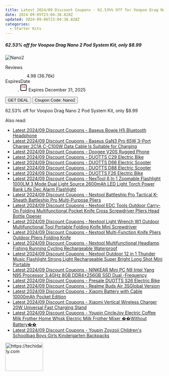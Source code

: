 ```yaml
---
title: Latest 2024/09 Discount Coupons - 62.53%% Off for Voopoo Drag Nano 2 Pod System Kit, only $8.99
date: 2024-09-05T23:04:38.828Z
updated: 2024-09-06T23:04:38.828Z
categories:
  - Starter Kits
---
```



<div class="max-w-4xl mx-auto grid grid-cols-1 lg:max-w-5xl lg:gap-x-20 lg:grid-cols-2">
  <div class="relative p-3 col-start-1 row-start-1 flex flex-col-reverse rounded-lg bg-gradient-to-t from-black/75 via-black/0 sm:bg-none sm:row-start-2 sm:p-0 lg:row-start-1">
    <h5 class="mt-1 text-lg font-semibold text-white sm:text-slate-900 md:text-2xl dark:sm:text-white">62.53% off for Voopoo Drag Nano 2 Pod System Kit, only $8.99</h5>
  </div>
  
  <div class="col-start-1 col-end-3 row-start-1 grid gap-4 sm:mb-6 sm:grid-cols-4 lg:col-start-2 lg:row-span-6 lg:row-end-6 lg:mb-0 lg:gap-6">
      <img src="https://static.shareasale.com/image/90958/deal/VoopooDragNano2PodSystemKit800mAh.png" onClick="javascript:window.open(decodeURIComponent('https%3A%2F%2Fwww.shareasale.com%2Fu.cfm%3Fd%3D851254%26m%3D90958%26u%3D4338022'), '_blank');void(0);" alt="Nano2" class="h-60 w-full rounded-lg object-cover sm:col-span-2 sm:h-52 lg:col-span-full" loading="lazy" />
    
  </div>
  <dl class="row-start-2 mt-4 flex items-center text-xs font-medium sm:row-start-3 sm:mt-1 md:mt-2.5 lg:row-start-2">
    <dt class="sr-only">Reviews</dt>
    <dd class="flex items-center text-indigo-600 dark:text-indigo-400">
      <svg width="24" height="24" fill="none" aria-hidden="true" class="mr-1 stroke-current dark:stroke-indigo-500">
        <path d="m12 5 2 5h5l-4 4 2.103 5L12 16l-5.103 3L9 14l-4-4h5l2-5Z" stroke-width="2" stroke-linecap="round" stroke-linejoin="round" />
      </svg>
      <span>4.98 <span class="font-normal text-slate-400">(36.76k)</span></span>
    </dd>
    <dt class="sr-only">ExpiresDate</dt>
    <dd class="flex items-center">
      <svg width="2" height="2" aria-hidden="true" fill="currentColor" class="mx-3 text-slate-300">
        <circle cx="1" cy="1" r="1" />
      </svg>
      <svg width="24" height="24" viewBox="0 0 24 24" fill="none" stroke="currentColor" stroke-width="2">
        <rect x="3" y="3" width="18" height="18" rx="2" fill="#fff" />
        <path d="M6 10L18 10" stroke="red" stroke-width="2" fill="none" />
        <path d="M10 6L10 18" stroke="#fff" stroke-width="2" fill="none" />
      </svg>
      Expires December 31, 2025    </dd>
  </dl>
  <div class="col-start-1 row-start-3 mt-4 self-center sm:col-start-2 sm:row-span-2 sm:row-start-2 sm:mt-0 lg:col-start-1 lg:row-start-3 lg:row-end-4 lg:mt-6">
    <button type="button" onClick="javascript:window.open(decodeURIComponent('https%3A%2F%2Fwww.shareasale.com%2Fu.cfm%3Fd%3D851254%26m%3D90958%26u%3D4338022'), '_blank');void(0);" class="rounded-lg bg-red-600 px-3 py-2 text-sm font-medium leading-6 text-white">GET DEAL</button>
    <button type="button" onClick="javascript:window.open(decodeURIComponent('https%3A%2F%2Fwww.shareasale.com%2Fu.cfm%3Fd%3D851254%26m%3D90958%26u%3D4338022'), '_blank');void(0);" class="border-dashed border-2 border-indigo-600 bg-green-100 text-sm leading-6 font-medium py-2 px-3 rounded-lg">Coupon Code: Nano2</button>
  </div>
  <p class="col-start-1 mt-4 text-sm leading-6 sm:col-span-2 lg:col-span-1 lg:row-start-4 lg:mt-6 dark:text-slate-400">
    62.53% off for Voopoo Drag Nano 2 Pod System Kit, only $8.99 
  </p>
</div>
<span class="atpl-alsoreadstyle">Also read:</span>
<div><ul>
<li><a href="https://coupons.techidaily.com/coupon-1118624-share-97331-sale/"><u>Latest 2024/09 Discount Coupons - Baseus Bowie H1i Bluetooth Headphone</u></a></li>
<li><a href="https://coupons.techidaily.com/coupon-1118625-share-97331-sale/"><u>Latest 2024/09 Discount Coupons - Baseus GaN3 Pro 65W 3-Port Charger 2C1A C-C100W Data Cable Is Suitable for Charging</u></a></li>
<li><a href="https://coupons.techidaily.com/coupon-1118612-share-97331-sale/"><u>Latest 2024/09 Discount Coupons - Doogee V20S Rugged Phone</u></a></li>
<li><a href="https://coupons.techidaily.com/coupon-1118627-share-97331-sale/"><u>Latest 2024/09 Discount Coupons - DUOTTS C29 Electric Bike</u></a></li>
<li><a href="https://coupons.techidaily.com/coupon-1118630-share-97331-sale/"><u>Latest 2024/09 Discount Coupons - DUOTTS D66 Electric Scooter</u></a></li>
<li><a href="https://coupons.techidaily.com/coupon-1118631-share-97331-sale/"><u>Latest 2024/09 Discount Coupons - DUOTTS D88 Electric Scooter</u></a></li>
<li><a href="https://coupons.techidaily.com/coupon-1118628-share-97331-sale/"><u>Latest 2024/09 Discount Coupons - DUOTTS F26 Electric Bike</u></a></li>
<li><a href="https://coupons.techidaily.com/coupon-1118626-share-97331-sale/"><u>Latest 2024/09 Discount Coupons - NexTool 6 In 1 Zoomable Flashlight 1000LM 3 Mode Dual Light Source 2600mAh LED Light Torch Power Bank Life Dec Alarm Flashlight</u></a></li>
<li><a href="https://coupons.techidaily.com/coupon-1118623-share-97331-sale/"><u>Latest 2024/09 Discount Coupons - Nextool Battleship Pro Tactical K-Sheath Battleship Pro Multi-Purpose Pliers</u></a></li>
<li><a href="https://coupons.techidaily.com/coupon-1118619-share-97331-sale/"><u>Latest 2024/09 Discount Coupons - Nextool EDC Tools Outdoor Carry-On Folding Multifunctional Pocket Knife Cross Screwdriver Pliers Head Bottle Opener</u></a></li>
<li><a href="https://coupons.techidaily.com/coupon-1118618-share-97331-sale/"><u>Latest 2024/09 Discount Coupons - Nextool Light Wrench W1 Outdoor Multifunctional Tool Portable Folding Knife Mini Screwdriver</u></a></li>
<li><a href="https://coupons.techidaily.com/coupon-1118621-share-97331-sale/"><u>Latest 2024/09 Discount Coupons - Nextool Multi-Function Knife Pliers Outdoor Pliers Folding Knife</u></a></li>
<li><a href="https://coupons.techidaily.com/coupon-1118622-share-97331-sale/"><u>Latest 2024/09 Discount Coupons - Nextool Multifunctional Headlamp Fishing Running Cycling Rechargeable Waterproof</u></a></li>
<li><a href="https://coupons.techidaily.com/coupon-1118620-share-97331-sale/"><u>Latest 2024/09 Discount Coupons - Nextool Outdoor 12 in 1 Thunder Music Flashlight Strong Light Rechargeable Super Bright Long Shot Mini Portable</u></a></li>
<li><a href="https://coupons.techidaily.com/coupon-1118613-share-97331-sale/"><u>Latest 2024/09 Discount Coupons - NINKEAR Mini PC N9 Intel Yang N95 Processor 3.4GHz 8GB DDR4+256GB SSD Dual -Frequency</u></a></li>
<li><a href="https://coupons.techidaily.com/coupon-1118629-share-97331-sale/"><u>Latest 2024/09 Discount Coupons - Presale DUOTTS S26 Electric Bike</u></a></li>
<li><a href="https://coupons.techidaily.com/coupon-1118632-share-97331-sale/"><u>Latest 2024/09 Discount Coupons - Realme Buds Air 3SGlobal Version</u></a></li>
<li><a href="https://coupons.techidaily.com/coupon-1118616-share-97331-sale/"><u>Latest 2024/09 Discount Coupons - Xiaomi Battery with Cable 10000mAh Pocket Edition</u></a></li>
<li><a href="https://coupons.techidaily.com/coupon-1118615-share-97331-sale/"><u>Latest 2024/09 Discount Coupons - Xiaomi Vertical Wireless Charger 20W Universal Fast Charging Stand</u></a></li>
<li><a href="https://coupons.techidaily.com/coupon-1118614-share-97331-sale/"><u>Latest 2024/09 Discount Coupons - Youpin CircleJoy Electric Coffee Milk Frother Home Whisk Electric Milk Frother Mixer ��Without Battery��</u></a></li>
<li><a href="https://coupons.techidaily.com/coupon-1118617-share-97331-sale/"><u>Latest 2024/09 Discount Coupons - Youpin Zoyzoii Children's Schoolbag Boys Girls Kindergarten Backpacks</u></a></li>
</ul></div>

<ins class="adsbygoogle"
      style="display:block"
      data-ad-client="ca-pub-7571918770474297"
      data-ad-slot="8358498916"
      data-ad-format="auto"
      data-full-width-responsive="true"></ins>
<!-- affiliate ads begin -->
<a href="https://aligracehair.sjv.io/c/5597632/2135364/19272" target="_top" id="2135364">
  <img src="//a.impactradius-go.com/display-ad/19272-2135364" border="0" alt="https://techidaily.com" width="120" height="90"/>
</a>
<img height="0" width="0" src="https://aligracehair.sjv.io/i/5597632/2135364/19272" style="position:absolute;visibility:hidden;" border="0" />
<!-- affiliate ads end -->